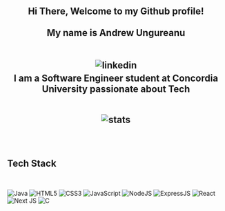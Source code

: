 <div align="center">
<h2>Hi There, Welcome to my Github profile!
<br />
<br />
My name is Andrew Ungureanu
<br />
<br />
<br />
<img src=https://img.shields.io/badge/linkedin-%2300acee.svg?color=405DE6&style=for-the-badge&logo=linkedin&logoColor=white alt=linkedin style="margin-bottom: 5px;" />
</a>
<br />
I am a Software Engineer student at Concordia University passionate about Tech
<br />
<br />


![stats](https://github-readme-stats.vercel.app/api/top-langs/?username=AndrewRazvan&layout=compact&theme=dark&bg_color=0A0A0A)

<br />
</div>

## Tech Stack

<br />


![Java](https://img.shields.io/badge/java-%2300599C.svg?style=for-the-badge&logo=Java&logoColor=white)
![HTML5](https://img.shields.io/badge/html5-%23E34F26.svg?style=for-the-badge&logo=html5&logoColor=white)
![CSS3](https://img.shields.io/badge/css3-%231572B6.svg?style=for-the-badge&logo=css3&logoColor=white)
![JavaScript](https://img.shields.io/badge/JavaScript-F7DF1E?style=for-the-badge&logo=javascript&logoColor=black)
![NodeJS](https://img.shields.io/badge/Node.js-43853D?style=for-the-badge&logo=node.js&logoColor=white)
![ExpressJS](https://img.shields.io/badge/Express.js-404D59?style=for-the-badge)
![React](https://img.shields.io/badge/react-%2320232a.svg?style=for-the-badge&logo=react&logoColor=%2361DAFB)
![Next JS](https://img.shields.io/badge/next.js-000000?style=for-the-badge&logo=nextdotjs&logoColor=white)
![C](https://img.shields.io/badge/c-%2300599C.svg?style=for-the-badge&logo=c&logoColor=white)
